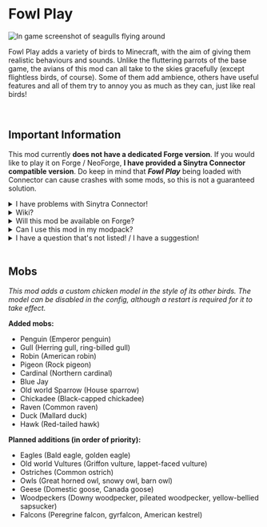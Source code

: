 # Fowl Play

![In game screenshot of seagulls flying around](https://cdn.modrinth.com/data/WpXfePbg/images/41f74f0170525f98788a9911d3596e99b579eea2.png)

Fowl Play adds a variety of birds to Minecraft, with the aim of giving them realistic behaviours and sounds. Unlike the fluttering parrots of the base game, the avians of this mod can all take to the skies gracefully (except flightless birds, of course). Some of them add ambience, others have useful features and all of them try to annoy you as much as they can, just like real birds!

<br/>

## Important Information

This mod currently **does not have a dedicated Forge version**. If you would like to play it on Forge / NeoForge, **I have provided a Sinytra Connector compatible version**. Do keep in mind that **_Fowl Play_** being loaded with Connector can cause crashes with some mods, so this is not a guaranteed solution.

<details>
<summary>I have problems with Sinytra Connector!</summary>

To use Sinytra connector, you must **download the version labelled under Forge / NeoForge**, or download older versions from my [GitHub](https://github.com/aqariio/Fowl-Play/releases). This is because the **normal release will crash** when loaded using Sinytra.

**If you are using the 1.21 version of the mod with Sinytra connector**, mobs will no longer be able to move in water. **To fix this, you will need https://github.com/unilock/sinytra1343**. ([Link to releases page](https://github.com/unilock/sinytra1343/releases))

<details>
<summary>Here is the explanation for why you need to download a special release for Sinytra connector:</summary>

The mixin redirect _fowlplay\$modifySlipperiness_ and inject _fowlplay\$increaseAirSpeed_ in LivingEntityMixin cause a crash when loaded with Sinytra connector. This is because they modify code that does not exist when loaded with Forge. Both getAirSpeed() and getSlipperiness() are implemented differently in Forge compared to Fabric, which is what causes this crash. The special jars in the GitHub releases simply remove these two mixins. As for the fix for the 1.21 version, the solution was given in [this](https://github.com/aqariio/Fowl-Play/issues/15) thread.
</details>

</details>

<details>
<summary>Wiki?</summary>

I am currently working on the wiki. It's not done yet, but you can view it **[here](https://github.com/aqariio/Fowl-Play/wiki)**
</details>

<details>
<summary>Will this mod be available on Forge?</summary>

Forge support is planned for the future, but it is not a priority at the moment, as I want to focus on adding new features and fixing bugs. If you would like to port the mod, you are completely free to do so! Just make sure to credit me and link back to this page, of course.
</details>

<details>
<summary>Can I use this mod in my modpack?</summary>

Of course! Just make sure to credit me and link back to this page.
</details>

<details>
<summary>I have a question that's not listed! / I have a suggestion!</summary>

You can talk about the mod on my [GitHub Discussions](https://github.com/aqariio/Fowl-Play/discussions)!
</details>

<br/>

## Mobs

_This mod adds a custom chicken model in the style of its other birds. The model can be disabled in the config, although a restart is required for it to take effect._

**Added mobs:**

- Penguin (Emperor penguin)
- Gull (Herring gull, ring-billed gull)
- Robin (American robin)
- Pigeon (Rock pigeon)
- Cardinal (Northern cardinal)
- Blue Jay
- Old world Sparrow (House sparrow)
- Chickadee (Black-capped chickadee)
- Raven (Common raven)
- Duck (Mallard duck)
- Hawk (Red-tailed hawk)

**Planned additions (in order of priority):**

- Eagles (Bald eagle, golden eagle)
- Old world Vultures (Griffon vulture, lappet-faced vulture)
- Ostriches (Common ostrich)
- Owls (Great horned owl, snowy owl, barn owl)
- Geese (Domestic goose, Canada goose)
- Woodpeckers (Downy woodpecker, pileated woodpecker, yellow-bellied sapsucker)
- Falcons (Peregrine falcon, gyrfalcon, American kestrel)